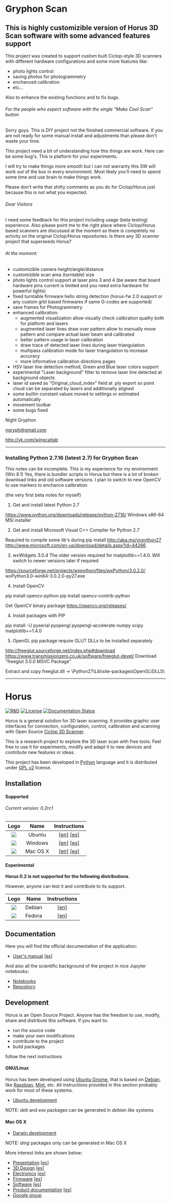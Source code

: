 # Gryphon Scan
## This is highly customizible version of Horus 3D Scan software with some advanced features support

This project was created to support custom built Ciclop-style 3D scanners with different hardware configurations and some more features like:
- photo lights control
- saving photos for photogrammetry
- enchanced calibration
- etc...

Also to enhance the existing functions and to fix bugs.


###### For the people who expect software with the single "Make Cool Scan" button
Sorry guys. This is DIY project not the finished commercial software. 
If you are not ready for some manual install and adjustments than please don't waste your time.

This project need a bit of understanding how this things are work. Here can be some bug's. 
This is platform for your experiments.

I will try to make things more smooth but i can not warranty this SW will work out of the box in every environment. 
Most likely you'll need to spend some time and use brain to make things work.

Please don't write that shitty comments as you do for Ciclop/Horus just because this is not what you expected.


###### Dear Visitors
I need some feedback for this project including usage (beta testing) experience.
Also please point me to the right place where Ciclop/Horus based scanners are discussed at the moment as there is completely no activity on the original Ciclop/Horus repositories.
Is there any 3D scanner project that superseeds Horus?

###### At the moment:
- customizible camera height/angle/distance
- customizible scan area (turntable) size
- photo lights control support at laser pins 3 and 4 (be aware that board hardware pins current is limited and you need extra hardware for powerful lights)
- fixed turntable firmware hello string detection (horus-fw 2.0 support or any custom grbl based firmwares if same G-codes are supported)
- save frames for Photogrammetry
- enhanced calibration:
    - augmented visualization allow visually check calibration quality both for platform and lasers
    - augmented laser lines draw over pattern allow to manually move pattern and compare actual laser beam and calibrated
    - better pattern usage in laser calibration
    - draw trace of detected laser lines during laser triangulation
    - multipass calibration mode for laser triangulation to increase accuracy
    - more informative calibration directions pages
- HSV laser line detection method, Green and Blue laser colors support
- experimental "Laser background" filter to remove laser line detected at background objects
- laser id saved as "Original_cloud_index" field at .ply export so point cloud can be separated by lasers and additionally aligned
- some builtin constant values moved to settings or estimated automatically
- movement toolbar
- some bugs fixed



Night Gryphon

ngryph@gmail.com

http://vk.com/wingcatlab


------------------------------------------
### Installing Python 2.7.16 (latest 2.7) for Gryphon Scan
This notes can be incomplete. This is my experience for my environment (Win 8.1)
Yes, there is bundler scripts in Horus but there is a lot of broken download links and old software versions.
I plan to switch to new OpenCV to use markers to enchance calibration

(the very first beta notes for myself)

1. Get and install latest Python 2.7

https://www.python.org/downloads/release/python-2716/
Windows x86-64 MSI installer

2. Get and install Microsoft Visual C++ Compiler for Python 2.7 

Required to compile some lib's during pip install
http://aka.ms/vcpython27
http://www.microsoft.com/en-us/download/details.aspx?id=44266

3. wxWidgets 3.0.4 The older version required for matplotlib==1.4.0.
Will switch to newer versions later if required

https://sourceforge.net/projects/wxpython/files/wxPython/3.0.2.0/
wxPython3.0-win64-3.0.2.0-py27.exe

4. Install OpenCV

pip install opencv-python
pip install opencv-contrib-python

Get OpenCV binary package
https://opencv.org/releases/

4. Install packages with PIP

pip install -U pyserial pyopengl pyopengl-accelerate numpy scipy matplotlib==1.4.0

5. OpenGL pip package require GLUT DLLs to be installed separately

http://freeglut.sourceforge.net/index.php#download
https://www.transmissionzero.co.uk/software/freeglut-devel/
Download "freeglut 3.0.0 MSVC Package"

Extract and copy freeglut.dll -> \Python27\Lib\site-packages\OpenGL\DLLS\ 



------------------------------------------
# Horus

[![R&D](https://img.shields.io/badge/-R%26D-brightgreen.svg)](https://github.com/bqlabs/horus)
[![License](http://img.shields.io/:license-gpl-blue.svg)](http://opensource.org/licenses/GPL-2.0)
[![Documentation Status](https://readthedocs.org/projects/horus/badge/?version=release-0.2)](http://horus.readthedocs.io/en/release-0.2/?badge=release-0.2)

Horus is a general solution for 3D laser scanning. It provides graphic user interfaces for connection, configuration, control, calibration and scanning with Open Source [Ciclop 3D Scanner](https://github.com/bqlabs/ciclop).

This is a research project to explore the 3D laser scan with free tools. Feel free to use it for experiments, modify and adapt it to new devices and contribute new features or ideas.

This project has been developed in [Python](https://www.python.org/) language and it is distributed under [GPL v2](https://www.gnu.org/licenses/gpl-2.0.html) license.

## Installation

#### Supported

###### Current version: 0.2rc1

| Logo              | Name     | Instructions                        |
|:-----------------:|:--------:|:-----------------------------------:|
| ![][ubuntu-logo]  | Ubuntu   | [[en]](http://horus.readthedocs.io/en/release-0.2/source/installation/ubuntu.html)  [[es]](http://horus.readthedocs.io/es/release-0.2/source/installation/ubuntu.html) |
| ![][windows-logo] | Windows  |  [[en]](http://horus.readthedocs.io/en/release-0.2/source/installation/windows.html)  [[es]](http://horus.readthedocs.io/es/release-0.2/source/installation/windows.html) |
| ![][macosx-logo]  | Mac OS X |  [[en]](http://horus.readthedocs.io/en/release-0.2/source/installation/macosx.html)  [[es]](http://horus.readthedocs.io/es/release-0.2/source/installation/macosx.html) |

#### Experimental

**Horus 0.2 is not supported for the following distributions**.

However, anyone can test it and contribute to its support.

| Logo               | Name      | Instructions                          |
|:------------------:|:---------:|:-------------------------------------:|
| ![][debian-logo]   | Debian    | [[en]](doc/installation/debian.md)    |
| ![][fedora-logo]   | Fedora    | [[en]](doc/installation/fedora.md)    |

## Documentation

Here you will find the official documentation of the application:

* [User's manual](http://horus.readthedocs.io/en/release-0.2/) [[es](http://horus.readthedocs.io/es/release-0.2/)]

And also all the scientific background of the project in nice Jupyter notebooks:

* [Notebooks](http://nbviewer.jupyter.org/github/Jesus89/3DScanScience/tree/master/notebooks/)
* [Repository](https://github.com/Jesus89/3DScanScience)

## Development

Horus is an Open Source Project. Anyone has the freedom to use, modify, share and distribute this software. If you want to:
* run the source code
* make your own modifications
* contribute to the project
* build packages

follow the next instructions

#### GNU/Linux

Horus has been developed using [Ubuntu Gnome](http://ubuntugnome.org/), that is based on [Debian](https://www.debian.org/), like [Raspbian](https://www.raspbian.org/), [Mint](http://linuxmint.com/), etc. All instructions provided in this section probably work for most of these systems.

* [Ubuntu development](doc/development/ubuntu.md)

NOTE: *deb* and *exe* packages can be generated in *debian like* systems

#### Mac OS X

* [Darwin development](doc/development/darwin.md)

NOTE: *dmg* packages only can be generated in Mac OS X


More interest links are shown below:

* [Presentation](http://diwo.bq.com/en/presentacion-ciclop-horus/) [[es](http://diwo.bq.com/presentacion-ciclop-horus/)]
* [3D Design](http://diwo.bq.com/en/ciclop-released/) [[es](http://diwo.bq.com/ciclop-released/)]
* [Electronics](http://diwo.bq.com/en/zum-scan-released/) [[es](http://diwo.bq.com/zum-scan-released/)]
* [Firmware](http://diwo.bq.com/en/horus-fw-released/) [[es](http://diwo.bq.com/horus-fw-released/)]
* [Software](http://diwo.bq.com/en/horus-released/) [[es](http://diwo.bq.com/horus-released/)]
* [Product documentation](http://diwo.bq.com/en/documentation-ciclop-and-horus/) [[es](http://diwo.bq.com/documentation-ciclop-and-horus/)]
* [Google group](https://groups.google.com/forum/?hl=en#!forum/ciclop-3d-scanner)

[ubuntu-logo]: doc/images/ubuntu.png
[windows-logo]: doc/images/windows.png
[macosx-logo]: doc/images/macosx.png
[debian-logo]: doc/images/debian.png
[raspbian-logo]: doc/images/raspbian.png
[fedora-logo]: doc/images/fedora.png
